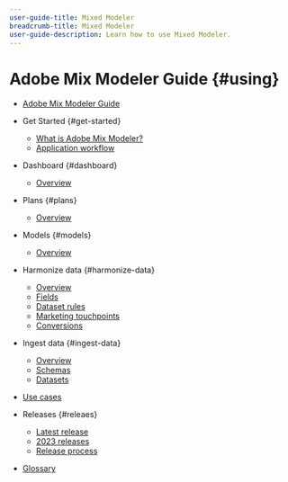 ```yaml
---
user-guide-title: Mixed Modeler
breadcrumb-title: Mixed Modeler
user-guide-description: Learn how to use Mixed Modeler.
---
```


# Adobe Mix Modeler Guide {#using}

+ [Adobe Mix Modeler Guide](overview.md)

+ Get Started {#get-started}
  + [What is Adobe Mix Modeler?](get-started/about.md)
  + [Application workflow](get-started/workflow.md)

+ Dashboard {#dashboard}
  + [Overview](dashboard/overview.md)
  
+ Plans {#plans}
  + [Overview](plans/overview.md)
  
+ Models {#models}
  + [Overview](models/overview.md)
  
+ Harmonize data {#harmonize-data}
  + [Overview](harmonize-data/overview.md)
  + [Fields](harmonize-data/fields.md)
  + [Dataset rules](harmonize-data/dataset-rules.md)
  + [Marketing touchpoints](harmonize-data/marketing-touchpoints.md)
  + [Conversions](harmonize-data/conversions.md)

+ Ingest data {#ingest-data}
  + [Overview](ingest-data/overview.md)
  + [Schemas](ingest-data/schemas.md)
  + [Datasets](ingest-data/datasets.md)

+ [Use cases](use-cases.md)

+ Releases {#releaes}
  + [Latest release](releases/latest.md)
  + [2023 releases](releases/2023.md)
  + [Release process](releases/releases.md)

+ [Glossary](glossary.md)

